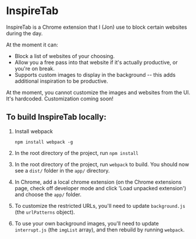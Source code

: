 # InspireTab

InspireTab is a Chrome extension that I (Jon) use to block certain websites
during the day.

At the moment it can:

 * Block a list of websites of your choosing.
 * Allow you a free pass into that website if it's actually productive, or you're on break.
 * Supports custom images to display in the background -- this adds additional inspiration to be productive.

At the moment, you cannot customize the images and websites from the UI. It's hardcoded. Customization coming soon!


## To build InspireTab locally:

1. Install webpack

    `npm install webpack -g`

2. In the root directory of the project, run `npm install`

3. In the root directory of the project, run `webpack` to build. You should now
  see a `dist/` folder in the `app/` directory.

4. In Chrome, add a local chrome extension (on the Chrome extensions page, check
  off developer mode and click 'Load unpacked extension') and choose the `app/`
  folder.

5. To customize the restricted URLs, you'll need to update `background.js`
   (the `urlPatterns` object).

6. To use your own background images, you'll need to update `interrupt.js`
  (the `imgList` array), and then rebuild by running `webpack`.
